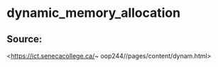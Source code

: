 # dynamic_memory_allocation

## Source:
<https://ict.senecacollege.ca/~
oop244//pages/content/dynam.html>